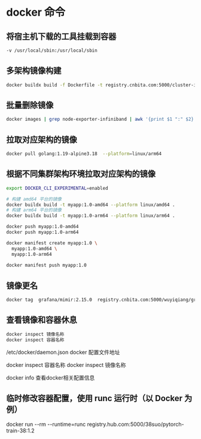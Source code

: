 
# docker 命令

## 将宿主机下载的工具挂载到容器

```bash
-v /usr/local/sbin:/usr/local/sbin
```

## 多架构镜像构建

```bash
docker buildx build -f Dockerfile -t registry.cnbita.com:5000/cluster-images/model-repository:v2.1  --platform=linux/arm64,linux/amd64 --push .
```

## 批量删除镜像

```bash
docker images | grep node-exporter-infiniband | awk '{print $1 ":" $2}' | xargs docker rmi
```

## 拉取对应架构的镜像

```bash
docker pull golang:1.19-alpine3.18  --platform=linux/arm64   
```

## 根据不同集群架构环境拉取对应架构的镜像

```bash
export DOCKER_CLI_EXPERIMENTAL=enabled

# 构建 amd64 平台的镜像
docker buildx build -t myapp:1.0-amd64 --platform linux/amd64 .
# 构建 arm64 平台的镜像
docker buildx build -t myapp:1.0-arm64 --platform linux/arm64 .

docker push myapp:1.0-amd64
docker push myapp:1.0-arm64

docker manifest create myapp:1.0 \
  myapp:1.0-amd64 \
  myapp:1.0-arm64
    
docker manifest push myapp:1.0
```

## 镜像更名

```bash
docker tag  grafana/mimir:2.15.0  registry.cnbita.com:5000/wuyiqiang/grafana_mimir:2.15.0
```

## 查看镜像和容器休息

```bash
docker inspect 镜像名称
docker inspect 容器名称
```

/etc/docker/daemon.json   docker 配置文件地址

docker inspect 容器名称
docker inspect 镜像名称

docker info 查看docker相关配置信息

## 临时修改容器配置，使用 runc 运行时（以 Docker 为例）

docker run --rm --runtime=runc registry.hub.com:5000/38suo/pytorch-train-38:1.2
